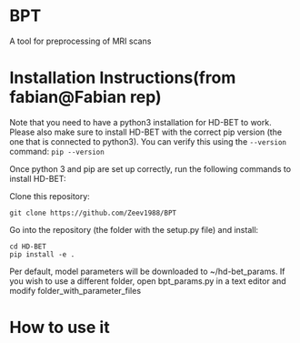 # BPT
A tool for preprocessing of MRI scans

# Installation Instructions(from fabian@Fabian rep)
Note that you need to have a python3 installation for HD-BET to work. Please also make sure to install HD-BET with the correct pip version (the one that is connected to python3). You can verify this using the ```--version``` command:
```pip --version```

Once python 3 and pip are set up correctly, run the following commands to install HD-BET:

Clone this repository:
```
git clone https://github.com/Zeev1988/BPT
```
Go into the repository (the folder with the setup.py file) and install:
```
cd HD-BET
pip install -e .
```
Per default, model parameters will be downloaded to ~/hd-bet_params. If you wish to use a different folder, open bpt_params.py in a text editor and modify folder_with_parameter_files

# How to use it

